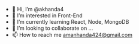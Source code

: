 - 👋 Hi, I’m @akhanda4
- 👀 I’m interested in Front-End
- 🌱 I’m currently learning React, Node, MongoDB
- 💞️ I’m looking to collaborate on ...
- 📫 How to reach me amanhanda424@gmail.com

<!---
akhanda4/akhanda4 is a ✨ special ✨ repository because its `README.md` (this file) appears on your GitHub profile.
You can click the Preview link to take a look at your changes.
--->
